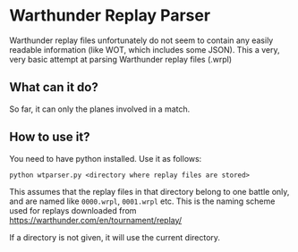# Warthunder Replay Parser
Warthunder replay files unfortunately do not seem to contain any easily readable information (like WOT, which includes some JSON). This a very, very basic attempt at parsing Warthunder replay files (.wrpl)

## What can it do?
So far, it can only the planes involved in a match.

## How to use it?
You need to have python installed. Use it as follows:
```
python wtparser.py <directory where replay files are stored>
```
This assumes that the replay files in that directory belong to one battle only, and are named like `0000.wrpl`, `0001.wrpl` etc. This is the naming scheme used for replays downloaded from https://warthunder.com/en/tournament/replay/

If a directory is not given, it will use the current directory.